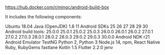 https://hub.docker.com/r/mingc/android-build-box

It includes the following components:

Ubuntu 18.04
Java (OpenJDK)
1.8
11
Android SDKs
25
26
27
28
29
30
Android build tools:
25.0.0 25.0.1 25.0.2 25.0.3
26.0.0 26.0.1 26.0.2
27.0.1 27.0.2 27.0.3
28.0.1 28.0.2 28.0.3
29.0.2 29.0.3
30.0.0
Android NDK r21
Android Emulator
TestNG
Python 2, Python 3
Node.js 14, npm, React Native
Ruby, RubyGems
fastlane
Kotlin 1.5
Flutter 2.2.0
jenv